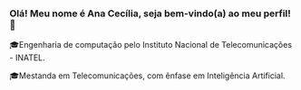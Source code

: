 ### Olá! Meu nome é Ana Cecília, seja bem-vindo(a) ao meu perfil! 🫡
🎓Engenharia de computação pelo Instituto Nacional de Telecomunicações - INATEL.

🎓Mestanda em Telecomunicações, com ênfase em Inteligência Artificial.



